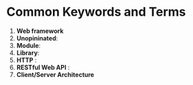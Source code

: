 # Common Keywords and Terms

1. **Web framework**
2. **Unopininated**: 
3. **Module**:
4. **Library**:
5. **HTTP** :
6. **RESTful Web API** :
7. **Client/Server Architecture**
